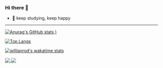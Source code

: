 ### Hi there 👋
- 🌱 keep studying, keep happy
---

[![Anurag's GitHub stats](https://github-readme-stats.vercel.app/api?username=Vivianluolita&show_icons=true&theme=radical&repo=github-readme-stats)
)](https://github.com/Vivianluolita/github-readme-stats)

[![Top Langs](https://github-readme-stats.vercel.app/api/top-langs/?username=Vivianluolita&layout=compact&show_icons=true&theme=radical)](https://github.com/Vivianluolita/github-readme-stats)

[![willianrod's wakatime stats](https://github-readme-stats.vercel.app/api/wakatime?username=Vivianluolita&theme=radical)](https://github.com/Vivianluolita/github-readme-stats)

<a href="https://github.com/anuraghazra/github-readme-stats">
  <img align="center" src="https://github-readme-stats.vercel.app/api/pin/?username=anuraghazra&repo=github-readme-stats" />
</a>
<a href="https://github.com/anuraghazra/convoychat">
  <img align="center" src="https://github-readme-stats.vercel.app/api/pin/?username=anuraghazra&repo=convoychat" />
</a>
<!--
**Vivianluolita/Vivianluolita** is a ✨ _special_ ✨ repository because its `README.md` (this file) appears on your GitHub profile.

Here are some ideas to get you started:

- 🔭 I’m currently working on ...
- 🌱 I’m currently learning ...
- 👯 I’m looking to collaborate on ...
- 🤔 I’m looking for help with ...
- 💬 Ask me about ...
- 📫 How to reach me: ...
- 😄 Pronouns: ...
- ⚡ Fun fact: ...
-->
